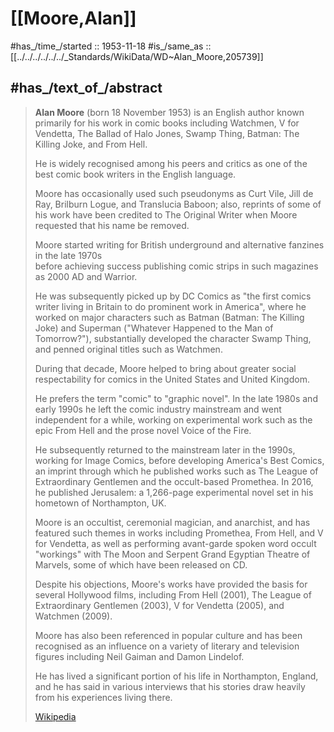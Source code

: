 ﻿---
aliases:
- "Alan Moore"
has_id_wikidata: Q205739
---

# [[Moore,Alan]] 

#has_/time_/started :: 1953-11-18
#is_/same_as :: [[../../../../../../_Standards/WikiData/WD~Alan_Moore,205739]] 

## #has_/text_of_/abstract 

> **Alan Moore** (born 18 November 1953) is an English author 
> known primarily for his work in comic books including 
> Watchmen, V for Vendetta, The Ballad of Halo Jones, Swamp Thing, 
> Batman: The Killing Joke, and From Hell. 
> 
> He is widely recognised among his peers and critics 
> as one of the best comic book writers in the English language. 
> 
> Moore has occasionally used such pseudonyms as Curt Vile, 
> Jill de Ray, Brilburn Logue, and Translucia Baboon; 
> also, reprints of some of his work have been credited to The Original Writer 
> when Moore requested that his name be removed.
>
> Moore started writing for British underground and alternative fanzines in the late 1970s  
> before achieving success publishing comic strips in such magazines as 2000 AD and Warrior. 
> 
> He was subsequently picked up by DC Comics as 
> "the first comics writer living in Britain to do prominent work in America", 
> where he worked on major characters such as Batman (Batman: The Killing Joke) 
> and Superman ("Whatever Happened to the Man of Tomorrow?"), 
> substantially developed the character Swamp Thing, 
> and penned original titles such as Watchmen. 
> 
> During that decade, Moore helped to bring about 
> greater social respectability for comics in the United States and United Kingdom. 
> 
> He prefers the term "comic" to "graphic novel". 
> In the late 1980s and early 1990s he left the comic industry mainstream 
> and went independent for a while, working on experimental work 
> such as the epic From Hell and the prose novel Voice of the Fire. 
> 
> He subsequently returned to the mainstream later in the 1990s, 
> working for Image Comics, before developing America's Best Comics, 
> an imprint through which he published works such as 
> The League of Extraordinary Gentlemen and the occult-based Promethea. 
> In 2016, he published Jerusalem: a 1,266-page experimental novel 
> set in his hometown of Northampton, UK.
>
> Moore is an occultist, ceremonial magician, and anarchist, 
> and has featured such themes in works including Promethea, From Hell, and V for Vendetta, 
> as well as performing avant-garde spoken word occult "workings" 
> with The Moon and Serpent Grand Egyptian Theatre of Marvels, 
> some of which have been released on CD.
>
> Despite his objections, Moore's works have provided the basis for several Hollywood films, 
> including From Hell (2001), The League of Extraordinary Gentlemen (2003), 
> V for Vendetta (2005), and Watchmen (2009). 
> 
> Moore has also been referenced in popular culture 
> and has been recognised as an influence on a variety of literary and television figures 
> including Neil Gaiman and Damon Lindelof. 
> 
> He has lived a significant portion of his life in Northampton, England, 
> and he has said in various interviews that his stories 
> draw heavily from his experiences living there.
>
> [Wikipedia](https://en.wikipedia.org/wiki/Alan%20Moore)


